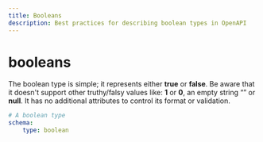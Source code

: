 ```yaml
---
title: Booleans
description: Best practices for describing boolean types in OpenAPI
---
```

# booleans

The boolean type is simple; it represents either **true** or **false**. Be aware that it doesn't support other truthy/falsy values like: **1** or **0**, an empty string “” or **null**. It has no additional attributes to control its format or validation.

```yaml
# A boolean type
schema:
    type: boolean
```
